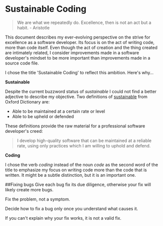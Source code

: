 # Sustainable Coding

> We are what we repeatedly do. Excellence, then is not an act but a habit. - Aristotle

This document describes my ever-evolving perspective on the strive for excellence as a software developer. Its focus is on the act of writing code, more than code itself. Even though the act of creation and the thing created are intimately related, I consider improvements made in a software developer's mindset to be more important than improvements made in a source code file.

I chose the title 'Sustainable Coding' to reflect this ambition. Here's why…

**Sustainable**

Despite the current buzzword status of *sustainable* I could not find a better adjective to describe my objective. Two definitions of [sustainable](http://www.oxforddictionaries.com/us/definition/american_english/sustainable) from Oxford Dictionary are:
- Able to be maintained at a certain rate or level
- Able to be upheld or defended

These definitions provide the raw material for a professional software developer's creed: 

> I develop high-quality software that can be maintained at a reliable rate, using only practices which I am willing to uphold and defend.

**Coding**

I chose the verb *coding* instead of the noun *code* as the second word of the title to emphasize my focus on writing code more than the code that is written. It might be a subtle distinction, but it is an important one.

##Fixing bugs
Give each bug fix its due diligence, otherwise your fix will likely create more bugs.

Fix the problem, not a symptom.

Decide how to fix a bug only once you understand what causes it.

If you can't explain why your fix works, it is not a valid fix.
